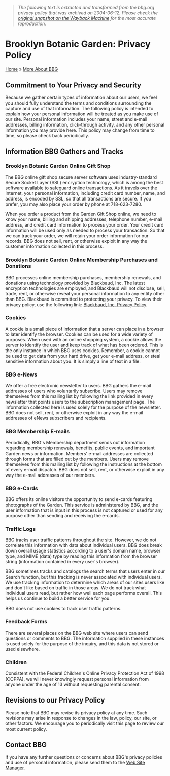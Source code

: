 > *The following text is extracted and transformed from the bbg.org privacy policy that was archived on 2004-06-12. Please check the [original snapshot on the Wayback Machine](https://web.archive.org/web/20040612062358id_/http%3A//www.bbg.org/abo/privacypolicy.html) for the most accurate reproduction.*

# Brooklyn Botanic Garden: Privacy Policy

[Home](https://web.archive.org/) » [More About BBG](https://web.archive.org/abo/)

## Commitment to Your Privacy and Security

Because we gather certain types of information about our users, we feel you should fully understand the terms and conditions surrounding the capture and use of that information. The following policy is intended to explain how your personal information will be treated as you make use of our site. Personal information includes your name, street and e-mail addresses, billing information, click-through activity, and any other personal information you may provide here. This policy may change from time to time, so please check back periodically. 

## Information BBG Gathers and Tracks

### Brooklyn Botanic Garden Online Gift Shop

The BBG online gift shop secure server software uses industry-standard Secure Socket Layer (SSL) encryption technology, which is among the best software available to safeguard online transactions. As it travels over the Internet, your personal information, including credit card number, name, and address, is encoded by SSL, so that all transactions are secure. If you prefer, you may also place your order by phone at 718-623-7280. 

When you order a product from the Garden Gift Shop online, we need to know your name, billing and shipping addresses, telephone number, e-mail address, and credit card information to process your order. Your credit card information will be used only as needed to process your transaction. So that we can track your order, we will retain your order information for our records. BBG does not sell, rent, or otherwise exploit in any way the customer information collected in this process. 

### Brooklyn Botanic Garden Online Membership Purchases and Donations

BBG processes online membership purchases, membership renewals, and donations using technology provided by Blackbaud, Inc. The latest encryption technologies are employed, and Blackbaud will not disclose, sell, trade, rent, or otherwise reveal your personal information to any entity other than BBG. Blackbuad is committed to protecting your privacy. To view their privacy policy, use the following link: [ Blackbaud, Inc. Privacy Policy](https://dnbweb1.blackbaud.com/OPXREPHIL/Privacy.asp?cguid=D65E2578%2DC29C%2D4BCC%2D8165%2D34647316E105&sid=000CA753%2D36EC%2D45CB%2D82FD%2D13CE43221B25). 

### Cookies

A cookie is a small piece of information that a server can place in a browser to later identify the browser. Cookies can be used for a wide variety of purposes. When used with an online shopping system, a cookie allows the server to identify the user and keep track of what has been ordered. This is the only instance in which BBG uses cookies. Remember, a cookie cannot be used to get data from your hard drive, get your e-mail address, or steal sensitive information about you. It is simply a line of text in a file. 

### BBG e-News

We offer a free electronic newsletter to users. BBG gathers the e-mail addresses of users who voluntarily subscribe. Users may remove themselves from this mailing list by following the link provided in every newsletter that points users to the subscription management page. The information collected here is used solely for the purpose of the newsletter. BBG does not sell, rent, or otherwise exploit in any way the e-mail addresses of eNews subscribers and recipients. 

### BBG Membership E-mails

Periodically, BBG's Membership department sends out information regarding membership renewals, benefits, public events, and important Garden news or information. Members' e-mail addresses are collected through forms that are filled out by the members. Users may remove themselves from this mailing list by following the instructions at the bottom of every e-mail dispatch. BBG does not sell, rent, or otherwise exploit in any way the e-mail addresses of our members. 

### BBG e-Cards

BBG offers its online visitors the opportunity to send e-cards featuring photographs of the Garden. This service is administered by BBG, and the user information that is input in this process is not captured or used for any purpose other than sending and receiving the e-cards. 

### Traffic Logs

BBG tracks user traffic patterns throughout the site. However, we do not correlate this information with data about individual users. BBG does break down overall usage statistics according to a user's domain name, browser type, and MIME (data) type by reading this information from the browser string (information contained in every user's browser). 

BBG sometimes tracks and catalogs the search terms that users enter in our Search function, but this tracking is never associated with individual users. We use tracking information to determine which areas of our sites users like and don't like based on traffic in those areas. We do not track what individual users read, but rather how well each page performs overall. This helps us continue to build a better service for you. 

BBG does not use cookies to track user traffic patterns. 

### Feedback Forms

There are several places on the BBG web site where users can send questions or comments to BBG. The information supplied in these instances is used solely for the purpose of the inquiry, and this data is not stored or used elsewhere. 

### Children

Consistent with the Federal Children's Online Privacy Protection Act of 1998 (COPPA), we will never knowingly request personal information from anyone under the age of 13 without requesting parental consent. 

## Revisions to our Privacy Policy

Please note that BBG may revise its privacy policy at any time. Such revisions may arise in response to changes in the law, policy, our site, or other factors. We encourage you to periodically visit this page to review our most current policy. 

## Contact BBG

If you have any further questions or concerns about BBG's privacy policies and use of personal information, please send them to the [Web Site Manager](mailto:adorfman@bbg.org). 
